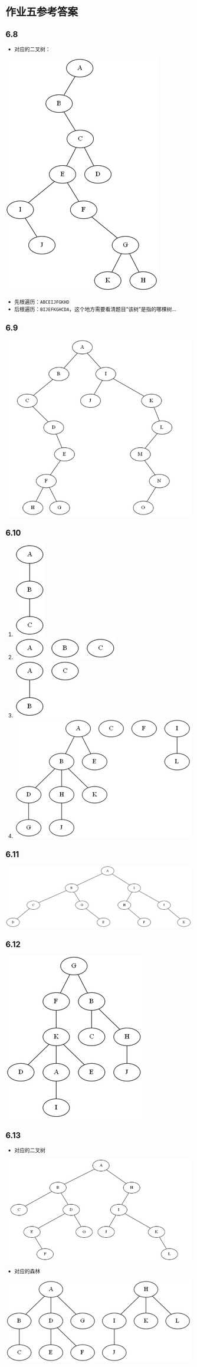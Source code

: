 # 作业五参考答案

## 6.8
- 对应的二叉树：

![6.8](./pic/6.8.png)
- 先根遍历：`ABCEIJFGKHD`
- 后根遍历：`BIJEFKGHCDA`，这个地方需要看清题目“该树”是指的哪棵树...

## 6.9
![6.9](./pic/6.9.png)

## 6.10
1. ![6.10_1](./pic/6.10_1.png)
2. ![6.10_1](./pic/6.10_2.png)
3. ![6.10_3](./pic/6.10_3.png)
4. ![6.10_4](./pic/6.10_4.png)

## 6.11
![6.11](./pic/6.11.png)

## 6.12
![6.12](./pic/6.12.png)

## 6.13
- 对应的二叉树

![6.13](./pic/6.13.png)

- 对应的森林

![6.13_1](./pic/6.13_1.png)
